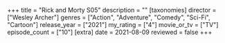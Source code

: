 +++
title = "Rick and Morty S05"
description = ""
[taxonomies]
director = ["Wesley Archer"] 
genres = ["Action", "Adventure", "Comedy", "Sci-Fi", "Cartoon"]
release_year = ["2021"]
my_rating = ["4"]
movie_or_tv = ["TV"]
episode_count = ["10"]
[extra]
date = 2021-08-09
reviewed = false
+++

